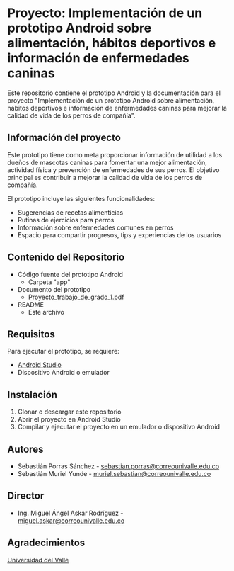 # Proyecto: Implementación de un prototipo Android sobre alimentación, hábitos deportivos e información de enfermedades caninas

Este repositorio contiene el prototipo Android y la documentación para el proyecto "Implementación de un prototipo Android sobre alimentación, hábitos deportivos e información de enfermedades caninas para mejorar la calidad de vida de los perros de compañía".

## Información del proyecto

Este prototipo tiene como meta proporcionar información de utilidad a los dueños de mascotas caninas para fomentar una mejor alimentación, actividad física y prevención de enfermedades de sus perros. El objetivo principal es contribuir a mejorar la calidad de vida de los perros de compañía.

El prototipo incluye las siguientes funcionalidades:

* Sugerencias de recetas alimenticias
* Rutinas de ejercicios para perros 
* Información sobre enfermedades comunes en perros
* Espacio para compartir progresos, tips y experiencias de los usuarios

## Contenido del Repositorio

* Código fuente del prototipo Android 
    * Carpeta "app"
* Documento del prototipo 
    * Proyecto_trabajo_de_grado_1.pdf
* README
    * Este archivo  

## Requisitos

Para ejecutar el prototipo, se requiere:

* [Android Studio](https://developer.android.com/studio) 
* Dispositivo Android o emulador

## Instalación

1. Clonar o descargar este repositorio
2. Abrir el proyecto en Android Studio 
3. Compilar y ejecutar el proyecto en un emulador o dispositivo Android

## Autores

* Sebastián Porras Sánchez - sebastian.porras@correounivalle.edu.co
* Sebastián Muriel Yunde - muriel.sebastian@correounivalle.edu.co

## Director

- Ing. Miguel Ángel Askar Rodríguez - miguel.askar@correounivalle.edu.co
  
## Agradecimientos

[Universidad del Valle](https://www.univalle.edu.co/)

